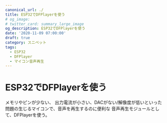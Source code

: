 ```yaml
---
canonical_url: ./
title: ESP32でDFPlayerを使う
# og_image:
# twitter_card: summary_large_image
og_description: ESP32でDFPlayerを使う
date: '2020-11-09 07:00:00'
draft: true
category: スニペット
tags:
  - ESP32
  - DFPlayer
  - マイコン音声再生
---
```


# ESP32でDFPlayerを使う

メモリやピンが少ない、
出力電流が小さい、DACがない/解像度が低いといった
問題の生じるマイコンで、音声を再生するのに便利な
音声再生モジュールとして、DFPlayerを使う。
